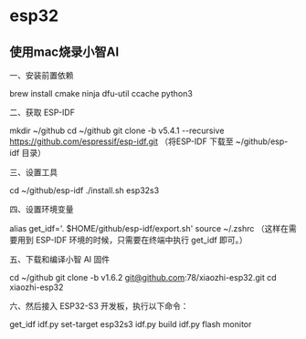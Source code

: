 # esp32

## 使用mac烧录小智AI

一、安装前置依赖

brew install cmake ninja dfu-util ccache python3

二、获取 ESP-IDF

mkdir ~/github
cd ~/github
git clone -b v5.4.1 --recursive https://github.com/espressif/esp-idf.git  （将ESP-IDF 下载至 ~/github/esp-idf 目录）

三、设置工具

cd ~/github/esp-idf
./install.sh esp32s3

四、设置环境变量

alias get_idf='. $HOME/github/esp-idf/export.sh'
source ~/.zshrc （这样在需要用到 ESP-IDF 环境的时候，只需要在终端中执行 get_idf 即可。）

五、下载和编译小智 AI 固件

cd ~/github
git clone -b v1.6.2 git@github.com:78/xiaozhi-esp32.git
cd xiaozhi-esp32

六、然后接入 ESP32-S3 开发板，执行以下命令：

get_idf
idf.py set-target esp32s3
idf.py build
idf.py flash monitor


